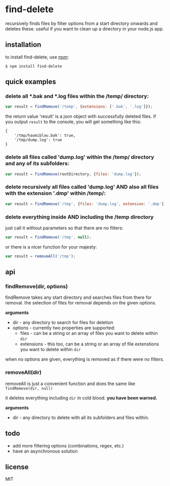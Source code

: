 # find-delete

recursively finds files by filter options from a start directory onwards and deletes these. useful if you want to clean up a directory in your node.js app.

## installation
    
to install find-delete, use [npm](http://github.com/isaacs/npm):

    $ npm install find-delete

## quick examples

### delete all *.bak and *.log files within the /temp/ directory:

```javascript
var result = findRemove('/temp', {extensions: ['.bak', '.log']});
```

the return value 'result' is a json object with successfully deleted files. if you output `result` to the console, you will get something like this:

```
{
    '/tmp/haumiblau.bak': true,
    '/tmp/dump.log': true 
}
```

### delete all files called 'dump.log' within the /temp/ directory and any of its subfolders:

```javascript
var result = findRemove(rootDirectory, {files: 'dump.log'});
```

### delete recursively all files called 'dump.log' AND also all files with the extension '.dmp'  within /temp/:

```javascript
var result = findRemove('/tmp', {files: 'dump.log', extension: '.dmp'});
```

### delete everything inside AND including the /temp directory

just call it without parameters so that there are no filters:

```javascript
var result = findRemove('/tmp', null);
```

or there is a nicer function for your majesty:

```javascript
var result = removeAll('/tmp');
```

## api

### findRemove(dir, options)

findRemove takes any start directory and searches files from there for removal. the selection of files for removal depends on the given options.
 
__arguments__

* dir - any directory to search for files for deletion
* options - currently two properties are supported:
    * files - can be a string or an array of files you want to delete within `dir`
    * extensions - this too, can be a string or an array of file extenstions you want to delete within `dir`

when no options are given, everything is removed as if there were no filters.

### removeAll(dir)

removeAll is just a convenient function and does the same like `findRemove(dir, null)`

it deletes everything including `dir` in cold blood. **you have been warned.**
 
__arguments__

* dir - any directory to delete with all its subfolders and files within.

## todo

* add more filtering options (combinations, regex,  etc.)
* have an asynchronous solution

## license

MIT
